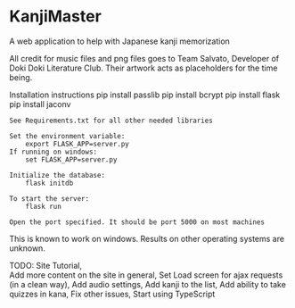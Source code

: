 # KanjiMaster

A web application to help with Japanese kanji memorization

All credit for music files and png files goes to Team Salvato, Developer of
Doki Doki Literature Club. Their artwork acts as placeholders for the time being.

Installation instructions
	pip install passlib
	pip install bcrypt
	pip install flask
	pip install jaconv

	See Requirements.txt for all other needed libraries

	Set the environment variable:
		export FLASK_APP=server.py
	If running on windows:
		set FLASK_APP=server.py

	Initialize the database:
		flask initdb

	To start the server:
		flask run

	Open the port specified. It should be port 5000 on most machines

This is known to work on windows. Results on other operating systems are unknown.

TODO:
	Site Tutorial,    
	Add more content on the site in general, 
	Set Load screen for ajax requests (in a clean way), 
	Add audio settings, 
	Add kanji to the list, 
	Add ability to take quizzes in kana, 
	Fix other issues,
	Start using TypeScript

